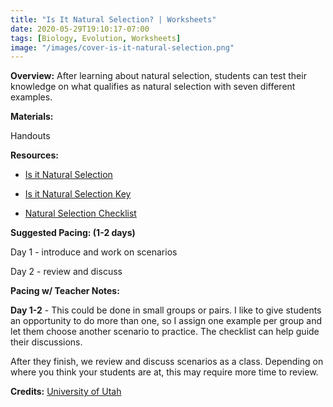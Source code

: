 ```yaml
---
title: "Is It Natural Selection? | Worksheets"
date: 2020-05-29T19:10:17-07:00
tags: [Biology, Evolution, Worksheets]
image: "/images/cover-is-it-natural-selection.png"
---
```


**Overview:** After learning about natural selection, students can test their knowledge on what qualifies as natural selection with seven different examples.

**Materials:**

Handouts

**Resources:**

- [Is it Natural Selection](/downloads/is-it-natural-selection.pdf)

- [Is it Natural Selection Key](/downwloads/is-it-natural-selection-key.pdf)

- [Natural Selection Checklist](/downloads/natural-selection-checklist.pdf)

**Suggested Pacing: (1-2 days)**

Day 1 - introduce and work on scenarios

Day 2 - review and discuss

**Pacing w/ Teacher Notes:**

**Day 1-2** - This could be done in small groups or pairs. I like to give students an opportunity to do more than one, so I assign one example per group and let them choose another scenario to practice. The checklist can help guide their discussions.

After they finish, we review and discuss scenarios as a class. Depending on where you think your students are at, this may require more time to review.

**Credits:** [University of Utah](https://teach.genetics.utah.edu/content/evolution/selection/#isItNaturalSelection)
